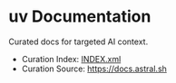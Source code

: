 # uv Documentation

Curated docs for targeted AI context.

- Curation Index: [INDEX.xml](INDEX.xml)
- Curation Source: <https://docs.astral.sh>
